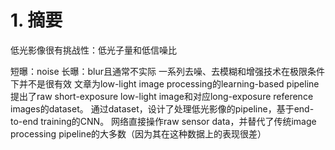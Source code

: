 # 1. 摘要
低光影像很有挑战性：低光子量和低信噪比

短曝：noise
长曝：blur且通常不实际
一系列去噪、去模糊和增强技术在极限条件下并不是很有效
文章为low-light image processing的learning-based pipeline提出了raw short-exposure low-light image和对应long-exposure reference images的dataset。
通过dataset，设计了处理低光影像的pipeline，基于end-to-end training的CNN。
网络直接操作raw sensor data，并替代了传统image processing pipeline的大多数（因为其在这种数据上的表现很差）


